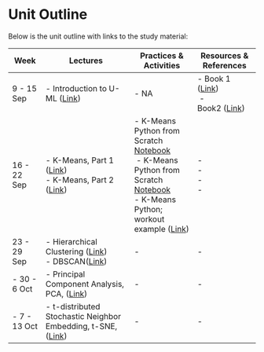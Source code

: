 # Unit Outline

Below is the unit outline with links to the study material:

| **Week** | **Lectures** | **Practices & Activities** | **Resources & References** |
| --- | --- | --- | --- |
| 9 - 15 Sep | - Introduction to U-ML ([Link](https://www.youtube.com/watch?v=BRmdcGwareQ)) | - NA | - Book 1 ([Link]())<br> - Book2 ([Link]()) |
| 16 - 22 Sep | - K-Means, Part 1 ([Link](https://www.youtube.com/watch?v=TtLKCAE6QLM))<br>- K-Means, Part 2 ([Link](https://www.youtube.com/watch?v=Qibg7GIcFBk)) | - K-Means Python from Scratch [Notebook](../kmeans_scratch.ipynb)<br> - K-Means Python from Scratch [Notebook](../kmeans_scratch_workout.ipynb)<br>- K-Means Python; workout example ([Link](https://youtu.be/k5fgV3Wcfzo)) | - <br>- <br>- <br>- |
| 23 - 29 Sep | - Hierarchical Clustering ([Link]())<br>- DBSCAN([Link]()) | -   | -   |
| - 30 - 6 Oct | - Principal Component Analysis, PCA, ([Link]()) | -   | -   |
| - 7 - 13 Oct | - t-distributed Stochastic Neighbor Embedding, t-SNE, ([Link]()) | -   | -   |
